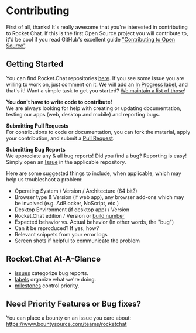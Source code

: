 # Contributing
First of all, thanks! It's really awesome that you're interested in contributing to Rocket Chat. If this is the first Open Source project you will contribute to, it'd be cool if you read GitHub's excellent guide ["Contributing to Open Source"](https://guides.github.com/activities/contributing-to-open-source/).  

## Getting Started 
You can find Rocket.Chat repositories [here](https://github.com/RocketChat). If you see some issue you are willing to work on, just comment on it. We will add an [In Progress label](https://github.com/RocketChat/Rocket.Chat/labels/stat%3A%20in%20progress), and that's it! Want a simple task to get you started? [We maintain a list of those](https://github.com/RocketChat/Rocket.Chat/labels/contrib%3A%20easy)!

**You don't have to write code to contribute!**  
We are always looking for help with creating or updating documentation, testing our apps (web, desktop and mobile) and reporting bugs. 

**Submitting Pull Requests**  
For contributions to code or documentation, you can fork the material, apply your contribution, and submit a [Pull Request](https://help.github.com/articles/using-pull-requests/).

**Submitting Bug Reports**  
We appreciate any & all bug reports! Did you find a bug? Reporting is easy! Simply open an [Issue](https://github.com/RocketChat/Rocket.Chat/issues) in the applicable repository.  
  
Here are some suggested things to include, when applicable, which may help us troubleshoot a problem:

* Operating System / Version / Architecture (64 bit?)
* Browser type & Version (if web app), any browser add-ons which may be involved (e.g. AdBlocker, NoScript, etc.)
* Desktop Environment (if desktop app) / Version    
* Rocket.Chat edition / Version or [build number](https://rocket.chat/docs/master/getting-support)
* Expected behavior vs. Actual behavior (In other words, the "bug")
* Can it be reproduced? If yes, how?
* Relevant snippets from your error logs
* Screen shots if helpful to communicate the problem

## Rocket.Chat At-A-Glance
* [issues](https://github.com/RocketChat/Rocket.Chat/issues) categorize bug reports. 
* [labels](https://github.com/RocketChat/Rocket.Chat/labels) organize what we're doing. 
* [milestones](https://github.com/RocketChat/Rocket.Chat/milestones) control priority.

## Need Priority Features or Bug fixes?   
You can place a bounty on an issue you care about: https://www.bountysource.com/teams/rocketchat
